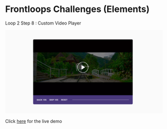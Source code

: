 # Frontloops Challenges (Elements)

Loop 2 Step 8 : Custom Video Player

![preview image](./design/preview.png "Click below for live demo")

Click [here](https://zathio.github.io/frontloops-challenges/elements-challenges/loop2-step8/) for the live demo